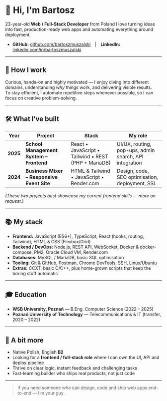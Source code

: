 # 👋 Hi, I'm Bartosz

23-year-old **Web / Full-Stack Developer** from Poland
I love turning ideas into fast, production-ready web apps and automating everything around deployment.

* **GitHub:** [github.com/bartoszmuszalski](https://github.com/bartoszmuszalski) | **LinkedIn:** [linkedin.com/in/bartoszmuszalski](https://linkedin.com/in/bartoszmuszalski)

---

## 🧠 How I work
Curious, hands-on and highly motivated — I enjoy diving into different domains, understanding *why* things work, and delivering visible results.  
To stay efficient, I automate repetitive steps whenever possible, so I can focus on creative problem-solving.

---

## 🛠️ What I’ve built

| Year | Project | Stack | My role |
|------|---------|-------|---------|
| **2025** | **School Management System – Frontend** | React • JavaScript • Tailwind • REST (PHP + MariaDB) |  UI/UX, routing, pop-ups, admin search, API integration |
| **2024** | **Business Mixer – Responsive Event Site** | HTML & Tailwind • JavaScript • Render.com | Design, code, SEO optimisation, deployment, SSL |

*(These two projects best showcase my current frontend skills — more on request.)*

---

## 📚 My stack

- **Frontend:** JavaScript (ES6+), TypeScript, React (hooks, routing, Tailwind), HTML & CSS (Flexbox/Grid)  
- **Backend / DevOps:** Node.js, REST API, WebSocket, Docker & docker-compose, PM2, Oracle Cloud VM, Render.com  
- **Databases:** MySQL / MariaDB, basic SQL optimisation  
- **Tooling:** Git & GitHub, Postman, Chrome DevTools, SSH, Linux/Ubuntu  
- **Extras:** CCXT, basic C/C++, plus home-grown scripts that keep the boring stuff automatic

---

## 🎓 Education
- **WSB University, Poznań** — B.Eng. Computer Science (2022 – 2025)  
- **Poznań University of Technology** — Telecommunications & IT (transfer, 2020 – 2022)

---

## 💬 A bit more
- Native Polish, English **B2**  
- Looking for a **frontend / full-stack role** where I can own the UI, API and deploy pipeline  
- Thrive on clear logic, instant feedback and challenging tasks  
- Fast-learning builder who ships real products, not just code

---

> If you need someone who can design, code and ship web apps end-to-end — I’m your guy.
